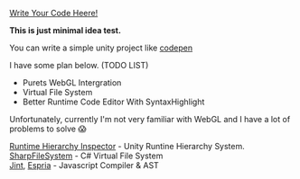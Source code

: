 [Write Your Code Heere!](https://shlifedev.github.io/UnityPen/)  


**This is just minimal idea test.**

You can write a simple unity project like [codepen](https://codepen.io/about/)

I have some plan below. (TODO LIST)
- Purets WebGL Intergration
- Virtual File System 
- Better Runtime Code Editor With SyntaxHighlight


Unfortunately, currently I'm not very familiar with WebGL and I have a lot of problems to solve 😱



[Runtime Hierarchy Inspector](https://github.com/yasirkula/UnityRuntimeInspector) - Unity Runtine Hierarchy System.   
[SharpFileSystem](https://github.com/bobvanderlinden/sharpfilesystem) - C# Virtual File System   
[Jint](https://github.com/sebastienros/jint), [Espria](https://github.com/sebastienros/esprima-dotnet) - Javascript Compiler & AST  
